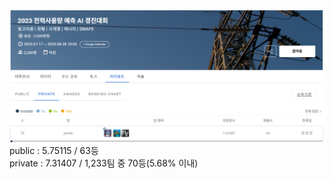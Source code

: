 <img src='image/main.PNG'> </img>
<br>
public : 5.75115 / 63등
<br>
private : 7.31407 / 1,233팀 중 70등(5.68% 이내)
